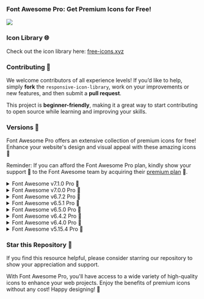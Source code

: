 ### Font Awesome Pro: Get Premium Icons for Free!

<img src="https://img.fortawesome.com/1ce05b4b/open-graph-general.png"/>

### Icon Library 🌐

Check out the icon library here: [free-icons.xyz](https://free-icons.xyz/)

### Contributing 🤝

We welcome contributors of all experience levels!
If you’d like to help, simply **fork** the `responsive-icon-library`, work on your improvements or new features, and then submit a **pull request**.

This project is **beginner-friendly**, making it a great way to start contributing to open source while learning and improving your skills.

### Versions 💫

Font Awesome Pro offers an extensive collection of premium icons for free! Enhance your website's design and visual appeal with these amazing icons 🌟

Reminder: If you can afford the Font Awesome Pro plan, kindly show your support 💖 to the Font Awesome team by acquiring their <a href="https://fontawesome.com/plans"> premium plan</a> 🚀.

<details>
  <summary>Font Awesome v7.1.0 Pro 💫</summary>
  
  <br>
  Simply add the following CSS links to the <head> section of your HTML file:

```
<link
  rel="stylesheet"
  href="https://site-assets.fontawesome.com/releases/v7.1.0/css/all.css"
/>
<link
  rel="stylesheet"
  href="https://site-assets.fontawesome.com/releases/v7.1.0/css/sharp-solid.css"
/>
<link
  rel="stylesheet"
  href="https://site-assets.fontawesome.com/releases/v7.1.0/css/sharp-regular.css"
/>
<link
  rel="stylesheet"
  href="https://site-assets.fontawesome.com/releases/v7.1.0/css/sharp-light.css"
/>
<link
  rel="stylesheet"
  href="https://site-assets.fontawesome.com/releases/v7.1.0/css/duotone.css"
/>
```
</details>

<details>
  <summary>Font Awesome v7.0.0 Pro 💫</summary>
  
  <br>
  Simply add the following CSS links to the <head> section of your HTML file:

```
    <link
      rel="stylesheet"
      href="https://site-assets.fontawesome.com/releases/v7.0.0/css/all.css"
    />

    <link
      rel="stylesheet"
      href="https://site-assets.fontawesome.com/releases/v7.0.0/css/sharp-solid.css"
    />

    <link
      rel="stylesheet"
      href="https://site-assets.fontawesome.com/releases/v7.0.0/css/sharp-regular.css"
    />

    <link
      rel="stylesheet"
      href="https://site-assets.fontawesome.com/releases/v7.0.0/css/sharp-light.css"
    />

    <link
      rel="stylesheet"
      href="https://site-assets.fontawesome.com/releases/v7.0.0/css/duotone.css"
    />
```
  
</details>

<details>
  <summary>Font Awesome v6.7.2 Pro 💫</summary>
  
  <br>
  Simply add the following CSS links to the <head> section of your HTML file:

```
      <link
        rel="stylesheet"
        href="https://site-assets.fontawesome.com/releases/v6.7.2/css/all.css"
      >

      <link
        rel="stylesheet"
        href="https://site-assets.fontawesome.com/releases/v6.7.2/css/sharp-solid.css"
      >

      <link
        rel="stylesheet"
        href="https://site-assets.fontawesome.com/releases/v6.7.2/css/sharp-regular.css"
      >

      <link
        rel="stylesheet"
        href="https://site-assets.fontawesome.com/releases/v6.7.2/css/sharp-light.css"
      >
      <link
        rel="stylesheet"
        href="https://site-assets.fontawesome.com/releases/v6.7.2/css/duotone.css"
      />
      <link
        rel="stylesheet"
        href="https://site-assets.fontawesome.com/releases/v6.7.2/css/brands.css"
      />
```
  
</details>

<details>
  <summary>Font Awesome v6.5.1 Pro 💫</summary>
  
  <br>
  Simply add the following CSS links to the <head> section of your HTML file:

```
      <link
        rel="stylesheet"
        href="https://site-assets.fontawesome.com/releases/v6.5.1/css/all.css"
      >

      <link
        rel="stylesheet"
        href="https://site-assets.fontawesome.com/releases/v6.5.1/css/sharp-solid.css"
      >

      <link
        rel="stylesheet"
        href="https://site-assets.fontawesome.com/releases/v6.5.1/css/sharp-regular.css"
      >

      <link
        rel="stylesheet"
        href="https://site-assets.fontawesome.com/releases/v6.5.1/css/sharp-light.css"
      >
      <link
        rel="stylesheet"
        href="https://site-assets.fontawesome.com/releases/v6.5.1/css/duotone.css"
      />
      <link
        rel="stylesheet"
        href="https://site-assets.fontawesome.com/releases/v6.5.1/css/brands.css"
      />
```
  
</details>

<details>
  <summary>Font Awesome v6.5.0 Pro 💫</summary>
  
  <br>
  Simply add the following CSS links to the <head> section of your HTML file:

```
      <link
        rel="stylesheet"
        href="https://site-assets.fontawesome.com/releases/v6.5.0/css/all.css"
      >

      <link
        rel="stylesheet"
        href="https://site-assets.fontawesome.com/releases/v6.5.0/css/sharp-solid.css"
      >

      <link
        rel="stylesheet"
        href="https://site-assets.fontawesome.com/releases/v6.5.0/css/sharp-regular.css"
      >

      <link
        rel="stylesheet"
        href="https://site-assets.fontawesome.com/releases/v6.5.0/css/sharp-light.css"
      >
      <link
        rel="stylesheet"
        href="https://site-assets.fontawesome.com/releases/v6.5.0/css/duotone.css"
      />
       <link
        rel="stylesheet"
        href="https://site-assets.fontawesome.com/releases/v6.5.0/css/brands.css"
      />
```
  
</details>

<details>
  <summary>Font Awesome v6.4.2 Pro 💫</summary>
  
  <br>
  Simply add the following CSS links to the <head> section of your HTML file:

```
      <link
        rel="stylesheet"
        href="https://site-assets.fontawesome.com/releases/v6.4.2/css/all.css"
      >

      <link
        rel="stylesheet"
        href="https://site-assets.fontawesome.com/releases/v6.4.2/css/sharp-solid.css"
      >

      <link
        rel="stylesheet"
        href="https://site-assets.fontawesome.com/releases/v6.4.2/css/sharp-regular.css"
      >

      <link
        rel="stylesheet"
        href="https://site-assets.fontawesome.com/releases/v6.4.2/css/sharp-light.css"
      >
      <link
        rel="stylesheet"
        href="https://site-assets.fontawesome.com/releases/v6.4.2/css/duotone.css"
      />
      <link
        rel="stylesheet"
        href="https://site-assets.fontawesome.com/releases/v6.4.2/css/brands.css"
      />
```

</details>

<details>
  <summary>Font Awesome v6.4.0 Pro 💫</summary>
  
  <br>
 Simply add the following CSS links to the <head> section of your HTML file:

```
    <link
      rel="stylesheet"
      href="https://site-assets.fontawesome.com/releases/v6.4.0/css/all.css"
    />

    <link
      rel="stylesheet"
      href="https://site-assets.fontawesome.com/releases/v6.4.0/css/sharp-solid.css"
    />

    <link
      rel="stylesheet"
      href="https://site-assets.fontawesome.com/releases/v6.4.0/css/sharp-regular.css"
    />

    <link
      rel="stylesheet"
      href="https://site-assets.fontawesome.com/releases/v6.4.0/css/sharp-light.css"
    />

    <link
      rel="stylesheet"
      href="https://site-assets.fontawesome.com/releases/v6.4.0/css/duotone.css"
    />
    <link
        rel="stylesheet"
        href="https://site-assets.fontawesome.com/releases/v6.4.0/css/brands.css"
    />
```
</details>

<details>
  <summary>Font Awesome v5.15.4 Pro 💫</summary>
  
  <br>
  Simply add the following CSS links to the <head> section of your HTML file:

```
    <link
      rel="stylesheet"
      href="https://site-assets.fontawesome.com/releases/v5.15.4/css/all.css"
    />
    <link
      rel="stylesheet"
      href="https://site-assets.fontawesome.com/releases/v5.15.4/css/duotone.css"
      />
```
</details>

### Star this Repository 🌟

If you find this resource helpful, please consider starring our repository to show your appreciation and support.

With Font Awesome Pro, you'll have access to a wide variety of high-quality icons to enhance your web projects. Enjoy the benefits of premium icons without any cost! Happy designing! 🚀
